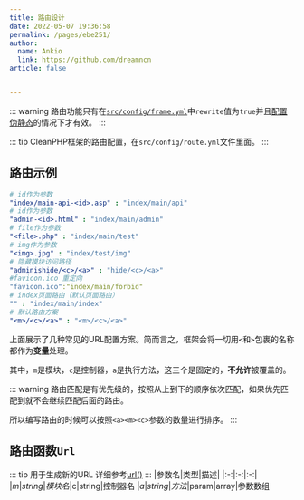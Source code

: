 ```yaml
---
title: 路由设计
date: 2022-05-07 19:36:58
permalink: /pages/ebe251/
author: 
  name: Ankio
  link: https://github.com/dreamncn
article: false


---
```


::: warning
路由功能只有在[`src/config/frame.yml`](02.框架配置.md)中`rewrite`值为`true`并且[配置伪静态](../01.基础/01.快速上手.md#伪静态配置)的情况下才有效。
:::

::: tip
CleanPHP框架的路由配置，在`src/config/route.yml`文件里面。
:::
## 路由示例
```yaml
# id作为参数
"index/main-api-<id>.asp" : "index/main/api"
# id作为参数
"admin-<id>.html" : "index/main/admin"
# file作为参数
"<file>.php" : "index/main/test"
# img作为参数
"<img>.jpg" : "index/test/img"
# 隐藏模块访问路径
"adminishide/<c>/<a>" : "hide/<c>/<a>"
#favicon.ico 重定向
"favicon.ico":"index/main/forbid"
# index页面路由（默认页面路由）
"" : "index/main/index"
# 默认路由方案
"<m>/<c>/<a>" : "<m>/<c>/<a>"
```

上面展示了几种常见的URL配置方案。简而言之，框架会将一切用`<`和`>`包裹的名称都作为**变量**处理。

其中，`m`是模块，`c`是控制器，`a`是执行方法，这三个是固定的，**不允许**被覆盖的。

::: warning
路由匹配是有优先级的，按照从上到下的顺序依次匹配，如果优先匹配到就不会继续匹配后面的路由。

所以编写路由的时候可以按照`<a><m><c>`参数的数量进行排序。
:::

## 路由函数`Url`

::: tip 用于生成新的URL
详细参考[url()](../08.常用工具类/01.助手函数.md#url)
:::
|参数名|类型|描述|
|:-:|:-:|:-:|
|$m|string|模块名
|$c|string|控制器名
|$a|string|方法
|$param|array|参数数组


